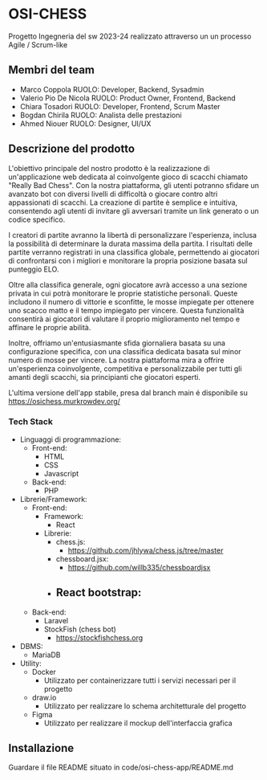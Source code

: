 # OSI-CHESS
Progetto Ingegneria del sw 2023-24 realizzato attraverso un un processo Agile / Scrum-like


## Membri del team

- Marco Coppola             RUOLO: Developer, Backend, Sysadmin
- Valerio Pio De Nicola     RUOLO: Product Owner, Frontend, Backend
- Chiara Tosadori           RUOLO: Developer, Frontend, Scrum Master
- Bogdan Chirila            RUOLO: Analista delle prestazioni
- Ahmed Niouer              RUOLO: Designer, UI/UX

## Descrizione del prodotto

L'obiettivo principale del nostro prodotto è la realizzazione di un'applicazione web dedicata al coinvolgente gioco di scacchi chiamato "Really Bad Chess". Con la nostra piattaforma, gli utenti potranno sfidare un avanzato bot con diversi livelli di difficoltà o giocare contro altri appassionati di scacchi. La creazione di partite è semplice e intuitiva, consentendo agli utenti di invitare gli avversari tramite un link generato o un codice specifico.

I creatori di partite avranno la libertà di personalizzare l'esperienza, inclusa la possibilità di determinare la durata massima della partita. I risultati delle partite verranno registrati in una classifica globale, permettendo ai giocatori di confrontarsi con i migliori e monitorare la propria posizione basata sul punteggio ELO.

Oltre alla classifica generale, ogni giocatore avrà accesso a una sezione privata in cui potrà monitorare le proprie statistiche personali. Queste includono il numero di vittorie e sconfitte, le mosse impiegate per ottenere uno scacco matto e il tempo impiegato per vincere. Questa funzionalità consentirà ai giocatori di valutare il proprio miglioramento nel tempo e affinare le proprie abilità.

Inoltre, offriamo un'entusiasmante sfida giornaliera basata su una configurazione specifica, con una classifica dedicata basata sul minor numero di mosse per vincere. La nostra piattaforma mira a offrire un'esperienza coinvolgente, competitiva e personalizzabile per tutti gli amanti degli scacchi, sia principianti che giocatori esperti.

L'ultima versione dell'app stabile, presa dal branch main é disponibile su https://osichess.murkrowdev.org/

### Tech Stack
- Linguaggi di programmazione:
  - Front-end:
    - HTML
    - CSS
    - Javascript
  - Back-end:
    - PHP
- Librerie/Framework:
  - Front-end:
    - Framework:
      - React
    - Librerie:
      - chess.js:
        - https://github.com/jhlywa/chess.js/tree/master
      - chessboard.jsx:
        - https://github.com/willb335/chessboardjsx
      - React bootstrap:
        - 
  - Back-end:
    - Laravel
    - StockFish (chess bot)
      - https://stockfishchess.org
- DBMS:
  - MariaDB
- Utility:
  - Docker
    - Utilizzato per containerizzare tutti i servizi necessari per il progetto
  - draw.io
    - Utilizzato per realizzare lo schema architetturale del progetto
  - Figma
    - Utilizzato per realizzare il mockup dell'interfaccia grafica

## Installazione
Guardare il file README situato in code/osi-chess-app/README.md
